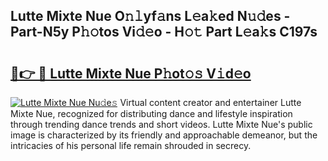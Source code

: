 ## Lutte Mixte Nue O𝚗𝚕yf𝚊ns L𝚎a𝚔ed N𝚞𝚍es - Part-N5y P𝚑𝚘tos Vi𝚍𝚎o - H𝚘𝚝 Part L𝚎a𝚔s C197s

# <h2><a href="http://kfey3c.oniu.top/?m=Lutte+Mixte+Nue">🔗👉 🔴 Lutte Mixte Nue P𝚑ot𝚘𝚜 V𝚒d𝚎o</a></h2>

[![Lutte Mixte Nue Nu𝚍e𝚜](https://i.imgur.com/0qMVB7G.gif)](http://kfey3c.oniu.top/?m=Lutte+Mixte+Nue)
Virtual content creator and entertainer Lutte Mixte Nue, recognized for distributing dance and lifestyle inspiration through trending dance trends and short videos. Lutte Mixte Nue's public image is characterized by its friendly and approachable demeanor, but the intricacies of his personal life remain shrouded in secrecy.  
